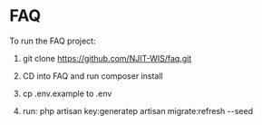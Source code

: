 # FAQ 
To run the FAQ project: 
   
1. git clone https://github.com/NJIT-WIS/faq.git

2.   CD into FAQ and run composer install

3.   cp .env.example to .env

4.   run: php artisan key:generatep artisan migrate:refresh --seed